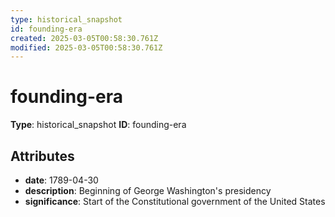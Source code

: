 ```yaml
---
type: historical_snapshot
id: founding-era
created: 2025-03-05T00:58:30.761Z
modified: 2025-03-05T00:58:30.761Z
---
```


# founding-era

**Type**: historical_snapshot
**ID**: founding-era

## Attributes

- **date**: 1789-04-30
- **description**: Beginning of George Washington's presidency
- **significance**: Start of the Constitutional government of the United States

